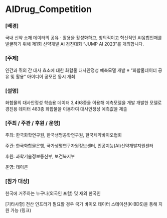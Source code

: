 # AIDrug_Competition

### [배경]

국내 신약 소재 데이터의 공유ㆍ활용을 활성화하고, 창의적이고 혁신적인 AI융합인재를 발굴하기 위해
제1회 신약개발 AI 경진대회 “JUMP AI 2023”를 개최합니다.

### [주제]

인간과 쥐의 간 대사 효소에 대한 화합물 대사안정성 예측모델 개발
※ “화합물데이터 공유 및 활용” 아이디어 공모전 동시 개최

### [설명]

화합물의 대사안정성 학습용 데이터 3,498종을 이용해 예측모델을 개발
개발한 모델로 경진용 데이터 483종 화합물을 이용하여 대사안정성 예측값을 제출



### [주최 / 주관 / 후원 / 운영]

주최: 한국화학연구원, 한국생명공학연구원, 한국제약바이오협회

주관: 한국화합물은행, 국가생명연구자원정보센터, 인공지능(AI)신약개발지원센터

후원: 과학기술정보통신부, 보건복지부

운영: 데이콘

### [참가 대상]

한국에 거주하는 누구나(외국인 포함) 및 재외 한국인



[기타사항]
전산 인프라가 필요할 경우 국가 바이오 데이터 스테이션(K-BDS)을 통해 지원 가능 (링크)
